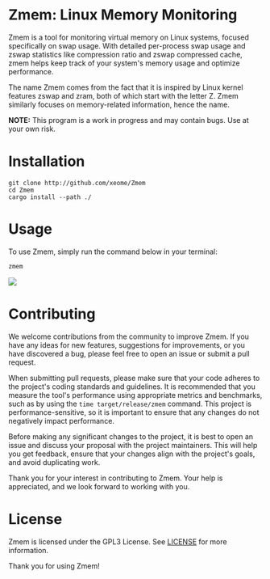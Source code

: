 # Zmem: Linux Memory Monitoring
Zmem is a tool for monitoring virtual memory on Linux systems, focused specifically on swap usage. With detailed per-process swap usage and zswap statistics like compression ratio and zswap compressed cache, zmem helps keep track of your system's memory usage and optimize performance.

The name Zmem comes from the fact that it is inspired by Linux kernel features zswap and zram, both of which start with the letter Z. Zmem similarly focuses on memory-related information, hence the name.

**NOTE:** This program is a work in progress and may contain bugs. Use at your own risk.

# Installation

```
git clone http://github.com/xeome/Zmem
cd Zmem
cargo install --path ./
```

# Usage

To use Zmem, simply run the command below in your terminal:

```bash
zmem
```

![](https://cdn.discordapp.com/attachments/739162076886597715/1101525847376134215/zmem.png)

# Contributing
We welcome contributions from the community to improve Zmem. If you have any ideas for new features, suggestions for improvements, or you have discovered a bug, please feel free to open an issue or submit a pull request.

When submitting pull requests, please make sure that your code adheres to the project's coding standards and guidelines. It is recommended that you measure the tool's performance using appropriate metrics and benchmarks, such as by using the `time target/release/zmem` command. This project is performance-sensitive, so it is important to ensure that any changes do not negatively impact performance.

Before making any significant changes to the project, it is best to open an issue and discuss your proposal with the project maintainers. This will help you get feedback, ensure that your changes align with the project's goals, and avoid duplicating work.

Thank you for your interest in contributing to Zmem. Your help is appreciated, and we look forward to working with you.

# License
Zmem is licensed under the GPL3 License. See [LICENSE](LICENSE) for more information.

Thank you for using Zmem!

